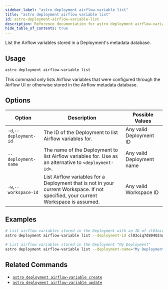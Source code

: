 ```yaml
---
sidebar_label: "astro deployment airflow-variable list"
title: "astro deployment airflow variable list"
id: astro-deployment-airflow-variable-list
description: Reference documentation for astro deployment airflow-variable list.
hide_table_of_contents: true
---
```


List the Airflow variables stored in a Deployment's metadata database. 

## Usage

```bash
astro deployment airflow-variable list
```

This command only lists Airflow variables that were configured through the Airflow UI or otherwise stored in the Airflow metadata database. 

## Options

| Option                         | Description                                                                            | Possible Values                                                                |
| ------------------------------ | -------------------------------------------------------------------------------------- | ------------------------------------------------------------------------------ |
| `-d`,`--deployment-id`           |    The ID of the Deployment to list Airflow variables for.                                                | Any valid Deployment ID |
| `--deployment-name` | The name of the Deployment to list Airflow variables for. Use as an alternative to `<deployment-id>`. | Any valid Deployment name                                            |
| `-w`,`--workspace-id`          | List Airflow variables for a Deployment that is not in your current Workspace. If not specified, your current Workspace is assumed.           | Any valid Workspace ID                                                         |

## Examples

```bash
# List airflow variables stored in the Deployment with an ID of cl03oiq7d80402nwn7fsl3dmv
astro deployment airflow-variable list --deployment-id cl03oiq7d80402nwn7fsl3dmv

# List airflow variables stored in the Deployment "My Deployment"
astro deployment airflow-variable list --deployment-name="My Deployment"
```

## Related Commands

- [`astro deployment airflow-variable create`](cli/astro-deployment-airflow-variable-create.md)
- [`astro deployment airflow-variable update`](cli/astro-deployment-airflow-variable-update.md)
